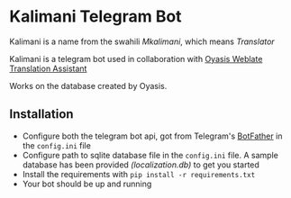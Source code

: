 # Kalimani Telegram Bot

Kalimani is a name from the swahili _Mkalimani_, which means _Translator_

Kalimani is a telegram bot used in collaboration with [Oyasis Weblate Translation Assistant](https://github.com/swahilinux/Oyasis-Weblate-translation-assistant-Python)

Works on the database created by Oyasis. 

## Installation

- Configure both the telegram bot api, got from Telegram's [BotFather](https://t.me/BotFather) in the `config.ini` file
- Configure path to sqlite database file in the `config.ini` file. A sample database has been provided _(localization.db)_ to get you started
- Install the requirements with `pip install -r requirements.txt` 
- Your bot should be up and running